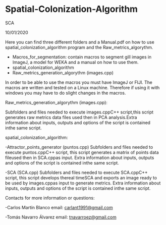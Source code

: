 # Spatial-Colonization-Algorithm
SCA 

10/01/2020

Here you can find three different folders and a Manual.pdf on how to use spatial_colonization_algorithm program and the Raw_metrics_algorythm.

  - Macros_for_segmentation: contain macros to segment gill images in ImageJ, a model for WEKA and a manual on how to use them.
  - spatial_colonization_algorithm
  - Raw_metrics_generation_algorythm (images.cpp)


In order to be able to use the macros you must have ImageJ or FIJI. The macros are written and tested on a Linux machine. Therefore if using it with windows you may have to do slight changes in the macros.


Raw_metrics_generation_algorythm (images.cpp):

  Subfolders and files needed to execute images.cppC++ script,this script generates raw metrics data files used then in PCA analysis.Extra information about inputs, outputs and options of the script is contained inthe same script.


spatial_colonization_algorithm:

  -Attractor_points_generator (puntos.cpp)
    Subfolders and files needed to execute puntos.cppC++ script, this script generates a matrix of points data fileused then in SCA.cppas input. Extra information about inputs, outputs and options of the script is contained inthe same script.

  -SCA (SCA.cpp)
    Subfolders and files needed to execute SCA.cppC++ script, this script develops thereal timeSCA and exports an image ready to be used by images.cppas input to generate metrics. Extra information about inputs, outputs and options of the script is contained inthe same script.



Contacts for more information or questions:

  -Carlos Martín Blanco email: carlant1991@gmail.com
  
  -Tomás Navarro Álvarez email: tnavarroez@gmail.com
